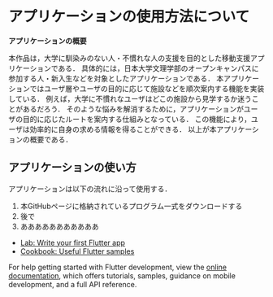 # アプリケーションの使用方法について


**アプリケーションの概要**

本作品は，大学に馴染みのない人・不慣れな人の支援を目的とした移動支援アプリケーションである．
具体的には，日本大学文理学部のオープンキャンパスに参加する人・新入生などを対象としたアプリケーションである．
本アプリケーションではユーザ層やユーザの目的に応じて施設などを順次案内する機能を実装している．
例えば，大学に不慣れなユーザはどこの施設から見学するか迷うことがあるだろう．
そのような悩みを解消するために，アプリケーションがユーザの目的に応じたルートを案内する仕組みとなっている．
この機能により，ユーザは効率的に自身の求める情報を得ることができる．
以上が本アプリケーションの概要である．


## アプリケーションの使い方

アプリケーションは以下の流れに沿って使用する．

1. 本GitHubページに格納されているプログラム一式をダウンロードする
2. 後で
3. あああああああああああ

- [Lab: Write your first Flutter app](https://docs.flutter.dev/get-started/codelab)
- [Cookbook: Useful Flutter samples](https://docs.flutter.dev/cookbook)

For help getting started with Flutter development, view the
[online documentation](https://docs.flutter.dev/), which offers tutorials,
samples, guidance on mobile development, and a full API reference.
